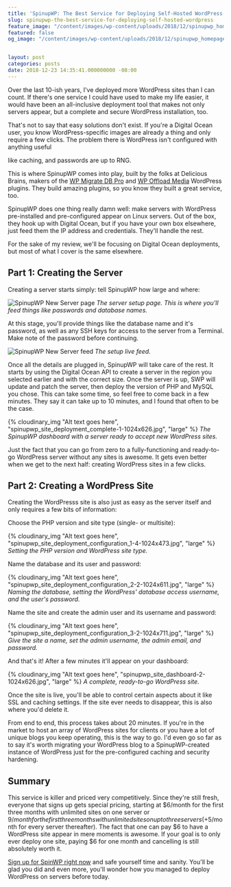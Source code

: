```yaml
---
title: 'SpinupWP: The Best Service for Deploying Self-Hosted WordPress'
slug: spinupwp-the-best-service-for-deploying-self-hosted-wordpress
feature_image: "/content/images/wp-content/uploads/2018/12/spinupwp_homepage.jpg"
featured: false
og_image: "/content/images/wp-content/uploads/2018/12/spinupwp_homepage.jpg"


layout: post
categories: posts
date: 2018-12-23 14:35:41.000000000 -08:00
---
```


Over the last 10-ish years, I've deployed more WordPress sites than I can count. If there's one service I could have used to make my life easier, it would have been an all-inclusive deployment tool that makes not only servers appear, but a complete and secure WordPress installation, too.

That's not to say that easy solutions don't exist. If you're a Digital Ocean user, you know WordPress-specific images are already a thing and only require a few clicks. The problem there is WordPress isn't configured with anything useful



like caching, and passwords are up to RNG.

This is where SpinupWP comes into play, built by the folks at Delicious Brains, makers of the [WP Migrate DB Pro](https://johnathan.org/goto/wpmigratepro) and [WP Offload Media](https://johnathan.org/goto/wpoffloadmedia) WordPress plugins. They build amazing plugins, so you know they built a great service, too.

SpinupWP does one thing really damn well: make servers with WordPress pre-installed and pre-configured appear on Linux servers. Out of the box, they hook up with Digital Ocean, but if you have your own box elsewhere, just feed them the IP address and credentials. They'll handle the rest.

For the sake of my review, we'll be focusing on Digital Ocean deployments, but most of what I cover is the same elsewhere.

## Part 1: Creating the Server

Creating a server starts simply: tell SpinupWP how large and where:

![SpinupWP New Server page](/content/images/wp-content/uploads/2018/12/spinupwp_deployment_start-1024x626.jpg)
_The server setup page. This is where you'll feed things like passwords and database names._

At this stage, you'll provide things like the database name and it's password, as well as any SSH keys for access to the server from a Terminal. Make note of the password before continuing.

![SpinupWP New Server feed](/content/images/wp-content/uploads/2018/12/spinupwp_deployment_status_clip.gif)
_The setup live feed._

Once all the details are plugged in, SpinupWP will take care of the rest. It starts by using the Digital Ocean API to create a server in the region you selected earlier and with the correct size. Once the server is up, SWP will update and patch the server, then deploy the version of PHP and MySQL you chose. This can take some time, so feel free to come back in a few minutes. They say it can take up to 10 minutes, and I found that often to be the case.

{% cloudinary_img "Alt text goes here", "spinupwp_site_deployment_complete-1-1024x626.jpg", "large" %}
_The SpinupWP dashboard with a server ready to accept new WordPress sites._

Just the fact that you can go from zero to a fully-functioning and ready-to-go WordPress server without any sites is awesome. It gets even better when we get to the next half: creating WordPress sites in a few clicks.

## Part 2: Creating a WordPress Site

Creating the WordPresss site is also just as easy as the server itself and only requires a few bits of information:

Choose the PHP version and site type (single- or multisite):

{% cloudinary_img "Alt text goes here", "spinupwp_site_deployment_configuration_1-4-1024x473.jpg", "large" %}
_Setting the PHP version and WordPress site type._

Name the database and its user and password:

{% cloudinary_img "Alt text goes here", "spinupwp_site_deployment_configuration_2-2-1024x611.jpg", "large" %}
_Naming the database, setting the WordPress' database access username, and the user's password._

Name the site and create the admin user and its username and password:

{% cloudinary_img "Alt text goes here", "spinupwp_site_deployment_configuration_3-2-1024x711.jpg", "large" %}
_Give the site a name, set the admin username, the admin email, and password._

And that's it! After a few minutes it'll appear on your dashboard:

{% cloudinary_img "Alt text goes here", "spinupwp_site_dashboard-2-1024x626.jpg", "large" %}
_A complete, ready-to-go WordPress site._

Once the site is live, you'll be able to control certain aspects about it like SSL and caching settings. If the site ever needs to disappear, this is also where you'd delete it.

From end to end, this process takes about 20 minutes. If you're in the market to host an array of WordPress sites for clients or you have a lot of unique blogs you keep operating, this is the way to go. I'd even go so far as to say it's worth migrating your WordPress blog to a SpinupWP-created instance of WordPress just for the pre-configured caching and security hardening.

## Summary

This service is killer and priced very competitively. Since they're still fresh, everyone that signs up gets special pricing, starting at $6/month for the first three months with unlimited sites on one server or $9/month for the first three months with unlimited sites on up to three servers (+$5/month for every server thereafter). The fact that one can pay $6 to have a WordPress site appear in mere moments is awesome. If your goal is to only ever deploy one site, paying $6 for one month and cancelling is still absolutely worth it.

[Sign up for SpinWP right now](https://johnathan.org/goto/spinupwp) and safe yourself time and sanity. You'll be glad you did and even more, you'll wonder how you managed to deploy WordPress on servers before today.


